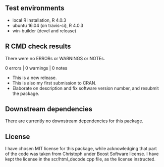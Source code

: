 ## Test environments
* local R installation, R 4.0.3
* ubuntu 16.04 (on travis-ci), R 4.0.3
* win-builder (devel and release)

## R CMD check results
There were no ERRORs or WARNINGS or NOTEs.

0 errors | 0 warnings | 0 notes

* This is a new release.
* This is also my first submission to CRAN.
* Elaborate on description and fix software version number, and resubmit the package.

## Downstream dependencies
There are currently no downstream dependencies for this package.


## License
I have chosen MIT license for this package, while acknowledging that
part of the code was taken from Christoph under Boost Software license.
I have kept the license in the scr/html_decode.cpp file, as the license instructed.
